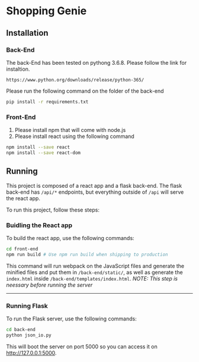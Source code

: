 # Shopping Genie

## Installation

### Back-End
The back-End has been tested on pythong 3.6.8. Please follow the link for instaltion.
```
https://www.python.org/downloads/release/python-365/
```

Please run the following command on the folder of the back-end
```sh
pip install -r requirements.txt
```

### Front-End
1. Please install npm that will come with node.js
2. Please install react using the following command
```sh
npm install --save react
npm install --save react-dom
```

## Running

This project is composed of a react app and a flask back-end. The flask back-end has `/api/*` endpoints, but everything outside of `/api` will serve the react app.

To run this project, follow these steps:

### Buidling the React app

To build the react app, use the following commands:

```sh
cd front-end
npm run build # Use npm run build when shipping to production
```

This command will run webpack on the JavaScript files and generate the minified files and put them in `/back-end/static/`, as well as generate the `index.html` inside `/back-end/templates/index.html`.
*NOTE: This step is neessary before running the server*

---

### Running Flask

To run the Flask server, use the following commands:

```sh
cd back-end
python json_io.py
```

This will boot the server on port 5000 so you can access it on http://127.0.0.1:5000.
